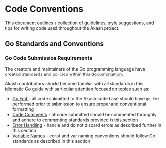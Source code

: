 # Code Conventions

This document outlines a collection of guidelines, style suggestions, and tips for writing code used throughout the Akash project.

## Go Standards and Conventions

### Go Code Submission Requirements

The creators and maintainers of the Go programming language have created standards and policies within this [documentation](https://github.com/golang/go/wiki/CodeReviewComments).

Akash contributors should become familiar with all standards in this idiomatic Go guide with particular attention focused on topics such as:

* [Go Fmt ](https://github.com/golang/go/wiki/CodeReviewComments#gofmt)- all code submitted to the Akash code base should have `go fmt` performed prior to submission to ensure proper and conventional formatting
* [Code Comments](https://github.com/golang/go/wiki/CodeReviewComments#comment-sentences) - all code submitted should be commented throughly and adhere to commenting standards provided in this section
* [Error Handling](https://github.com/golang/go/wiki/CodeReviewComments#handle-errors) - handle and do not discard errors as described further in this section
* [Variable Names](https://github.com/golang/go/wiki/CodeReviewComments#variable-names) - const and var naming conventions should follow Go standards as described in this section

